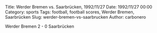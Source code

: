 Title: Werder Bremen vs. Saarbrücken, 1992/11/27
Date: 1992/11/27 00:00
Category: sports
Tags: football, football scores, Werder Bremen, Saarbrücken
Slug: werder-bremen-vs-saarbrucken
Author: carbonero


Werder Bremen 2 - 0 Saarbrücken
